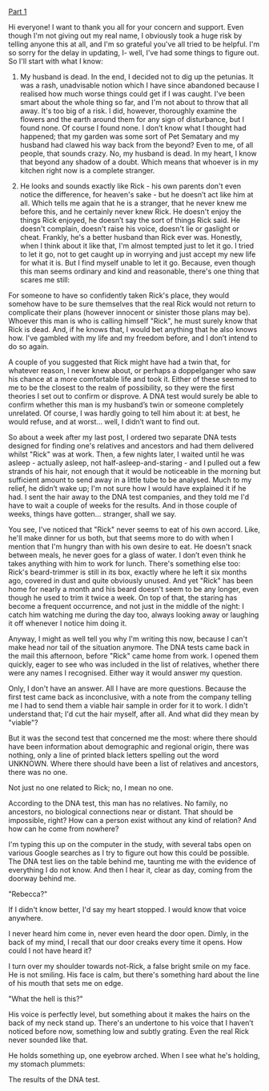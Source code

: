 [Part 1](https://www.reddit.com/r/nosleep/comments/tgmnx6/my_missing_husband_came_home_but_i_just_know_it/?utm_medium=android_app&utm_source=share)

Hi everyone! I want to thank you all for your concern and support. Even though I'm not giving out my real name, I obviously took a huge risk by telling anyone this at all, and I'm so grateful you've all tried to be helpful. I'm so sorry for the delay in updating, I- well, I've had some things to figure out. So I'll start with what I know: 

1) My husband is dead. In the end, I decided not to dig up the petunias. It was a rash, unadvisable notion which I have since abandoned because I realised how much worse things could get if I was caught. I've been smart about the whole thing so far, and I'm not about to throw that all away. It's too big of a risk. I did, however, thoroughly examine the flowers and the earth around them for any sign of disturbance, but I found none. Of course I found none. I don’t know what I thought had happened; that my garden was some sort of Pet Sematary and my husband had clawed his way back from the beyond? Even to me, of all people, that sounds crazy. No, my husband is dead. In my heart, I know that beyond any shadow of a doubt. Which means that whoever is in my kitchen right now is a complete stranger. 

2) He looks and sounds exactly like Rick - his own parents don't even notice the difference, for heaven's sake - but he doesn’t act like him at all. Which tells me again that he is a stranger, that he never knew me before this, and he certainly never knew Rick. He doesn't enjoy the things Rick enjoyed, he doesn’t say the sort of things Rick said. He doesn't complain, doesn't raise his voice, doesn't lie or gaslight or cheat. Frankly, he's a better husband than Rick ever was. Honestly, when I think about it like that, I'm almost tempted just to let it go. I tried to let it go, not to get caught up in worrying and just accept my new life for what it is. But I find myself unable to let it go. Because, even though this man seems ordinary and kind and reasonable, there's one thing that scares me still: 

For someone to have so confidently taken Rick's place, they would somehow have to be sure themselves that the real Rick would not return to complicate their plans (however innocent or sinister those plans may be). Whoever this man is who is calling himself "Rick", he must surely know that Rick is dead. And, if he knows that, I would bet anything that he also knows how. I've gambled with my life and my freedom before, and I don’t intend to do so again. 

A couple of you suggested that Rick might have had a twin that, for whatever reason, I never knew about, or perhaps a doppelganger who saw his chance at a more comfortable life and took it. Either of these seemed to me to be the closest to the realm of possibility, so they were the first theories I set out to confirm or disprove. A DNA test would surely be able to confirm whether this man is my husband’s twin or someone completely unrelated. Of course, I was hardly going to tell him about it: at best, he would refuse, and at worst... well, I didn’t want to find out.

So about a week after my last post, I ordered two separate DNA tests designed for finding one's relatives and ancestors and had them delivered whilst "Rick" was at work. Then, a few nights later, I waited until he was asleep - actually asleep, not half-asleep-and-staring - and I pulled out a few strands of his hair, not enough that it would be noticeable in the morning but sufficient amount to send away in a little tube to be analysed. Much to my relief, he didn’t wake up; I'm not sure how I would have explained it if he had. I sent the hair away to the DNA test companies, and they told me I'd have to wait a couple of weeks for the results. And in those couple of weeks, things have gotten... stranger, shall we say. 

You see, I've noticed that "Rick" never seems to eat of his own accord. Like, he'll make dinner for us both, but that seems more to do with when I mention that I'm hungry than with his own desire to eat. He doesn't snack between meals, he never goes for a glass of water. I don’t even think he takes anything with him to work for lunch. There's something else too: Rick's beard-trimmer is still in its box, exactly where he left it six months ago, covered in dust and quite obviously unused. And yet "Rick" has been home for nearly a month and his beard doesn't seem to be any longer, even though he used to trim it twice a week. On top of that, the staring has become a frequent occurrence, and not just in the middle of the night: I catch him watching me during the day too, always looking away or laughing it off whenever I notice him doing it. 

Anyway, I might as well tell you why I'm writing this now, because I can't make head nor tail of the situation anymore. The DNA tests came back in the mail this afternoon, before "Rick" came home from work. I opened them quickly, eager to see who was included in the list of relatives, whether there were any names I recognised. Either way it would answer my question. 

Only, I don't have an answer. All I have are more questions. Because the first test came back as inconclusive, with a note from the company telling me I had to send them a viable hair sample in order for it to work. I didn't understand that; I'd cut the hair myself, after all. And what did they mean by "viable"?  

But it was the second test that concerned me the most: where there should have been information about demographic and regional origin, there was nothing, only a line of printed black letters spelling out the word UNKNOWN. Where there should have been a list of relatives and ancestors, there was no one. 

Not just no one related to Rick; no, I mean no one. 

According to the DNA test, this man has no relatives. No family, no ancestors, no biological connections near or distant. That should be impossible, right? How can a person exist without any kind of relation? And how can he come from nowhere? 

I'm typing this up on the computer in the study, with several tabs open on various Google searches as I try to figure out how this could be possible. The DNA test lies on the table behind me, taunting me with the evidence of everything I do not know. And then I hear it, clear as day, coming from the doorway behind me.

"Rebecca?" 

If I didn't know better, I'd say my heart stopped. I would know that voice anywhere. 

I never heard him come in, never even heard the door open. Dimly, in the back of my mind, I recall that our door creaks every time it opens. How could I not have heard it? 

I turn over my shoulder towards not-Rick, a false bright smile on my face. He is not smiling. His face is calm, but there's something hard about the line of his mouth that sets me on edge. 

"What the hell is this?" 

 His voice is perfectly level, but something about it makes the hairs on the back of my neck stand up. There's an undertone to his voice that I haven’t noticed before now, something low and subtly grating. Even the real Rick never sounded like that.

 He holds something up, one eyebrow arched. When I see what he's holding, my stomach plummets:

 The results of the DNA test.
